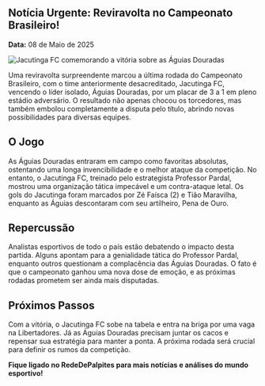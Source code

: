 ## Notícia Urgente: Reviravolta no Campeonato Brasileiro!

**Data:** 08 de Maio de 2025

![Jacutinga FC comemorando a vitória sobre as Águias Douradas](/images/stock/futebol_campo_bola_estadio.webp)

Uma reviravolta surpreendente marcou a última rodada do Campeonato Brasileiro, com o time anteriormente desacreditado, Jacutinga FC, vencendo o líder isolado, Águias Douradas, por um placar de 3 a 1 em pleno estádio adversário. O resultado não apenas chocou os torcedores, mas também embolou completamente a disputa pelo título, abrindo novas possibilidades para diversas equipes.

## O Jogo

As Águias Douradas entraram em campo como favoritas absolutas, ostentando uma longa invencibilidade e o melhor ataque da competição. No entanto, o Jacutinga FC, treinado pelo estrategista Professor Pardal, mostrou uma organização tática impecável e um contra-ataque letal. Os gols do Jacutinga foram marcados por Zé Faísca (2) e Tião Maravilha, enquanto as Águias descontaram com seu artilheiro, Pena de Ouro.

## Repercussão

Analistas esportivos de todo o país estão debatendo o impacto desta partida. Alguns apontam para a genialidade tática do Professor Pardal, enquanto outros questionam a complacência das Águias Douradas. O fato é que o campeonato ganhou uma nova dose de emoção, e as próximas rodadas prometem ser ainda mais disputadas.

## Próximos Passos

Com a vitória, o Jacutinga FC sobe na tabela e entra na briga por uma vaga na Libertadores. Já as Águias Douradas precisam juntar os cacos e repensar sua estratégia para manter a ponta. A próxima rodada será crucial para definir os rumos da competição.

**Fique ligado no RedeDePalpites para mais notícias e análises do mundo esportivo!**

